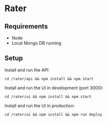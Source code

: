 # Rater

## Requirements

 - Node
 - Local Mongo DB running

## Setup

Install and run the API:

    cd /rater/api && npm install && npm start

Install and run the UI in development (port 3000):

    cd /rater/ui && npm install && npm start

Install and run the UI in production:

    cd /rater/ui && npm install && npm run deploy
